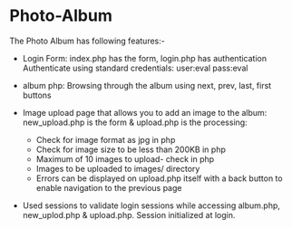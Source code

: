 # Photo-Album
The Photo Album has following features:-

- Login Form: index.php has the form, login.php has authentication
Authenticate using standard credentials:
user:eval 
pass:eval
	
- album php: Browsing through the album using next, prev, last, first buttons

- Image upload page that allows you to add an image to the album: new_upload.php is the form 
  & upload.php is the processing:
		
	- Check for image format as jpg in php
	- Check for image size to be less than 200KB in php
	- Maximum of 10 images to upload- check in php
	- Images to be uploaded to images/ directory 
	- Errors can be displayed on upload.php itself with a back button to 
	  enable navigation to the previous page

- Used sessions to validate login sessions while accessing album.php, new_uplod.php & upload.php. 
Session initialized at login.

